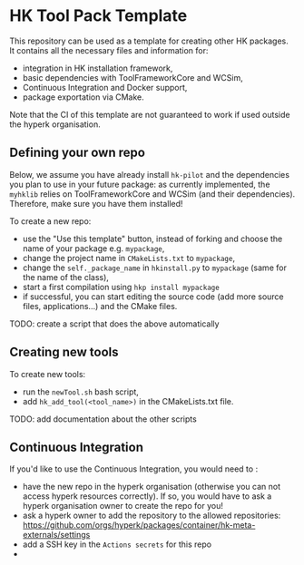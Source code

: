 # HK Tool Pack Template

This repository can be used as a template for creating other HK packages.
It contains all the necessary files and information for:
- integration in HK installation framework,
- basic dependencies with ToolFrameworkCore and WCSim,
- Continuous Integration and Docker support,
- package exportation via CMake.

Note that the CI of this template are not guaranteed to work if used outside the hyperk organisation.

## Defining your own repo

Below, we assume you have already install ``hk-pilot`` and the dependencies you plan to use in your future package:
as currently implemented, the ``myhklib`` relies on ToolFrameworkCore and WCSim (and their dependencies).
Therefore, make sure you have them installed!

To create a new repo:
- use the "Use this template" button, instead of forking and choose the name of your package e.g. `mypackage`,
- change the project name in ``CMakeLists.txt`` to `mypackage`,
- change the `self._package_name` in ``hkinstall.py`` to `mypackage` (same for the name of the class),
- start a first compilation using ``hkp install mypackage``
- if successful, you can start editing the source code (add more source files, applications...) and the CMake files.

TODO: create a script that does the above automatically

## Creating new tools

To create new tools:
- run the `newTool.sh` bash script,
- add `hk_add_tool(<tool_name>)` in the CMakeLists.txt file.

TODO: add documentation about the other scripts

## Continuous Integration

If you'd like to use the Continuous Integration, you would need to :
- have the new repo in the hyperk organisation (otherwise you can not access hyperk resources correctly). If so, you would have to ask a hyperk organisation owner to create the repo for you!
- ask a hyperk owner to add the repository to the allowed repositories: https://github.com/orgs/hyperk/packages/container/hk-meta-externals/settings
- add a SSH key in the `Actions secrets` for this repo
- 